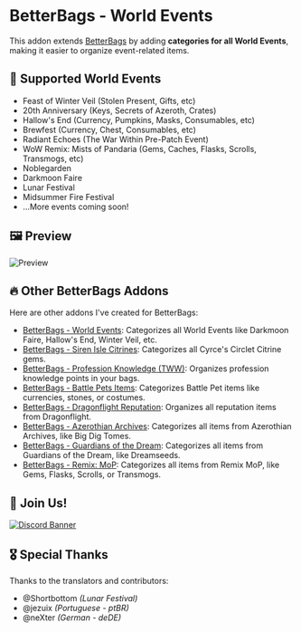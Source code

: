 # BetterBags - World Events
This addon extends [BetterBags](https://www.curseforge.com/wow/addons/better-bags) by adding **categories for all World Events**, making it easier to organize event-related items.

## 🎉 Supported World Events
- Feast of Winter Veil (Stolen Present, Gifts, etc)
- 20th Anniversary (Keys, Secrets of Azeroth, Crates)
- Hallow's End (Currency, Pumpkins, Masks, Consumables, etc)
- Brewfest (Currency, Chest, Consumables, etc)
- Radiant Echoes (The War Within Pre-Patch Event)
- WoW Remix: Mists of Pandaria (Gems, Caches, Flasks, Scrolls, Transmogs, etc)
- Noblegarden
- Darkmoon Faire
- Lunar Festival
- Midsummer Fire Festival
- ...More events coming soon!

## 🖼️ Preview
![Preview](https://i.imgur.com/UtsOpP0.png)

## 🔥 Other BetterBags Addons
Here are other addons I've created for BetterBags:
- [BetterBags - World Events](https://www.curseforge.com/wow/addons/betterbags-world-events): Categorizes all World Events like Darkmoon Faire, Hallow's End, Winter Veil, etc.
- [BetterBags - Siren Isle Citrines](https://www.curseforge.com/wow/addons/betterbags-siren-isle-citrines): Categorizes all Cyrce's Circlet Citrine gems.
- [BetterBags - Profession Knowledge (TWW)](https://www.curseforge.com/wow/addons/betterbags-profession-knowledge-tww): Organizes profession knowledge points in your bags.
- [BetterBags - Battle Pets Items](https://www.curseforge.com/wow/addons/betterbags-battle-pet-items): Categorizes Battle Pet items like currencies, stones, or costumes.
- [BetterBags - Dragonflight Reputation](https://www.curseforge.com/wow/addons/betterbags-dragonfligh-reputation-insignia): Organizes all reputation items from Dragonflight.
- [BetterBags - Azerothian Archives](https://www.curseforge.com/wow/addons/betterbags-azerothian-archives): Categorizes all items from Azerothian Archives, like Big Dig Tomes.
- [BetterBags - Guardians of the Dream](https://www.curseforge.com/wow/addons/betterbags-guardians-of-the-dream): Categorizes all items from Guardians of the Dream, like Dreamseeds.
- [BetterBags - Remix: MoP](https://www.curseforge.com/wow/addons/betterbags-remix-mop): Categorizes all items from Remix MoP, like Gems, Flasks, Scrolls, or Transmogs.

## 💬 Join Us!
[![Discord Banner](https://i.imgur.com/ZsPCQn1.png)](https://discord.gg/a6DQuK8hV7)

## 🎖️ Special Thanks
Thanks to the translators and contributors:
- @Shortbottom *(Lunar Festival)*
- @jezuix *(Portuguese - ptBR)*
- @neXter *(German - deDE)*